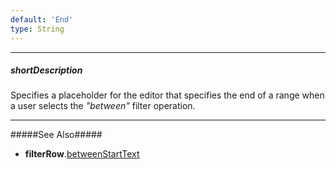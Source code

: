 ```yaml
---
default: 'End'
type: String
---
```

---
##### shortDescription
Specifies a placeholder for the editor that specifies the end of a range when a user selects the *"between"* filter operation.

---
#####See Also#####
- **filterRow**.[betweenStartText](/api-reference/10%20UI%20Widgets/GridBase/1%20Configuration/filterRow/betweenStartText.md '{basewidgetpath}/Configuration/filterRow/#betweenStartText')